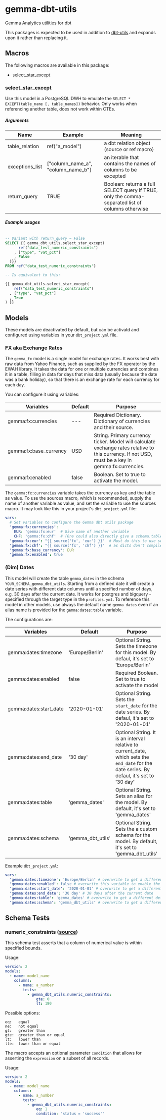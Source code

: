 # gemma-dbt-utils
Gemma Analytics utilities for dbt

This packages is expected to be used in addition to [dbt-utils](https://github.com/fishtown-analytics/dbt-utils) and expands upon it rather than replacing it.

## Macros

The following macros are available in this package:
- select_star_except

### select_star_except

Use this model in a PostgreSQL DWH to emulate the `SELECT * EXCEPT(table_name [, table_names])` behavior. Only works when referencing another table, does not work within CTEs.

##### Arguments

| Name | Example | Meaning |
| --- | --- | --- |
| table_relation | ref("a_model") | a dbt relation object (source or ref macro)|
| exceptions_list | ["column_name_a", "column_name_b"] | an iterable that contains the names of columns to be excepted |
| return_query | TRUE | Boolean: returns a full SELECT query if TRUE, only the comma-separated list of columns otherwise |

##### Example usages

```sql

-- Variant with return_query = False
SELECT {{ gemma_dbt_utils.select_star_except(
      ref("data_test_numeric_constraints")
    , ["type", "vat_pct"]
    , False
  )}}
FROM ref("data_test_numeric_constraints")

-- Is equivalent to this:

{{ gemma_dbt_utils.select_star_except(
    ref("data_test_numeric_constraints")
  , ["type", "vat_pct"]
  , True
) }}

```

## Models

These models are deactivated by default, but can be activatd and configured using variables in your `dbt_project.yml` file.

### FX aka Exchange Rates

The `gemma_fx` model is a single model for exchange rates. It works best with raw data from Yahoo Finance, such as supplied by the FX operator by the EWAH library. It takes the data for one or multiple currencies and combines it in a table, filling in data for days that miss data (usually because the date was a bank holiday), so that there is an exchange rate for each currency for each day.

You can configure it using variables:

| Variables | Default | Purpose |
| --- | --- | -- |
| gemma:fx:currencies | --- | Required Dictionary. Dictionary of currencies and their source. |
| gemma:fx:base_currency | USD | String. Primary currency ticker. Model will calculate exchange rates relative to this currency. If not USD, must be a key in gemma:fx:currencies. |
| gemma:fx:enabled | false | Boolean. Set to true to activate the model. |

The `gemma:fx:currencies` variable takes the currency as key and the table as value. To use the sources macro, which is recommended, supply the name of another variable as value, and set the variable to use the sources macro. It may look like this in your project's `dbt_project.yml` file:

```yaml
vars:
  # Set variables to configure the Gemma dbt utils package
  'gemma:fx:currencies':
    EUR: 'gemma:fx:eur'  # Give name of another variable
    CHF: 'gemma:fx:chf'  # (One could also directly give a schema.table string instead)
  'gemma:fx:eur': "{{ source('fx', 'eur') }}"  # Must do this to use source macro, though
  'gemma:fx:chf': "{{ source('fx', 'chf') }}"  # as dicts don't compile macros in values!
  'gemma:fx:base_currency': EUR
  'gemma:fx:enabled': true
```
### (Dim) Dates

This model will create the table `gemma_dates` in the schema `YOUR_SCHEMA_gemma_dbt_utils`. Starting from a defined date it will create a date series with different date columns until a specified number of days, e.g. 30 days after the current date. It works for postgres and bigquery - specified through the target type in the `profiles.yml`.
To reference this model in other models, use always the default name `gemma_dates` even if an alias name is provided for the `gemma:dates:table` variable.

The configurations are:

| Variables | Default | Purpose |
| --- | --- | --- |
| gemma:dates:timezone | 'Europe/Berlin' | Optional String. Sets the timezone for this model. By defaul, it's set to 'Europe/Berlin' |
| gemma:dates:enabled | false | Required Boolean. Set to true to activate the model|
| gemma:dates:start_date | '2020-01-01' | Optional String. Sets the `start_date` for the date series. By defaul, it's set to '2020-01-01'  |
| gemma:dates:end_date | '30 day' | Optional String. It is an interval relative to current_date, which sets the `end_date` for the date series. By defaul, it's set to '30 day' |
| gemma:dates:table | 'gemma_dates' | Optional String. Sets an alias for the model. By default, it's set to 'gemma_dates' |
| gemma:dates:schema | 'gemma_dbt_utils' | Optional String. Sets the a custom schema for the model. By default, it's set to 'gemma_dbt_utils' |

Example `dbt_project.yml`:
```yaml
vars:
  'gemma:dates:timezone': 'Europe/Berlin' # overwrite to get a different default value
  'gemma:dates:enabled': false # overwrite this variable to enable the date model
  'gemma:dates:start_date': '2020-01-01' # overwrite to get a different default value
  'gemma:dates:end_date': '30 day' # 30 days after the current date
  'gemma:dates:table': 'gemma_dates' # overwrite to get a different default value
  'gemma:dates:schema': 'gemma_dbt_utils' # overwrite to get a different default value
```

## Schema Tests

### numeric_constraints ([source](macros/schema_tests/numeric_constraints.sql))
This schema test asserts that a column of numerical value is within specified bounds.

Usage:
```yaml
version: 2
models:
  - name: model_name
    columns:
      - name: a_number
        tests:
          - gemma_dbt_utils.numeric_constraints:
              gte: 0
              lt: 180
```

Possible options:
```
eq:   equal
ne:   not equal
gt:   greater than
gte:  greater than or equal
lt:   lower than
lte:  lower than or equal
```

The macro accepts an optional parameter `condition` that allows for asserting
the `expression` on a subset of all records.

Usage:
```yaml
version: 2
models:
  - name: model_name
    columns:
      - name: a_number
        tests:
          - gemma_dbt_utils.numeric_constraints:
              eq: 1
              condition: "status = 'success'"
```
